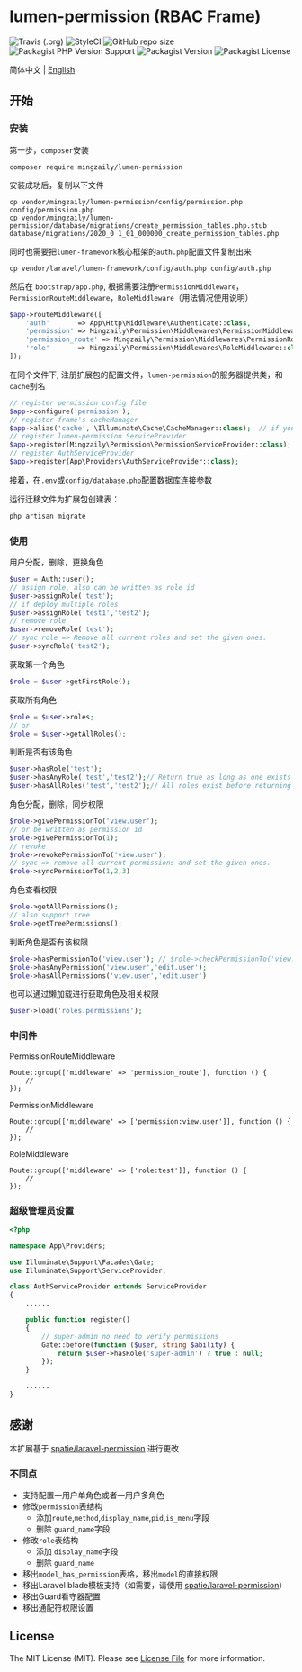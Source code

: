 # lumen-permission (RBAC Frame)
![Travis (.org)](https://img.shields.io/travis/mingzaily/lumen-permission?style=flat-square)
![StyleCI](https://github.styleci.io/repos/287014448/shield)
![GitHub repo size](https://img.shields.io/github/repo-size/mingzaily/lumen-permission?style=flat-square)
![Packagist PHP Version Support](https://img.shields.io/packagist/php-v/mingzaily/lumen-permission?style=flat-square)
![Packagist Version](https://img.shields.io/packagist/v/mingzaily/lumen-permission?include_prereleases&style=flat-square)
![Packagist License](https://img.shields.io/packagist/l/mingzaily/lumen-permission?style=flat-square)

简体中文 | [English](./README.en.md) 

## 开始

### 安装

第一步，`composer`安装

```shell script
composer require mingzaily/lumen-permission
```

安装成功后，复制以下文件

```shell script
cp vendor/mingzaily/lumen-permission/config/permission.php config/permission.php
cp vendor/mingzaily/lumen-permission/database/migrations/create_permission_tables.php.stub database/migrations/2020_0 1_01_000000_create_permission_tables.php
```

同时也需要把`lumen-framework`核心框架的`auth.php`配置文件复制出来

```shell script
cp vendor/laravel/lumen-framework/config/auth.php config/auth.php
```

然后在 `bootstrap/app.php`, 根据需要注册`PermissionMiddleware`，`PermissionRouteMiddleware`，`RoleMiddleware`（用法情况使用说明）

```php
$app->routeMiddleware([
    'auth'       => App\Http\Middleware\Authenticate::class,
    'permission' => Mingzaily\Permission\Middlewares\PermissionMiddleware::class,
    'permission_route' => Mingzaily\Permission\Middlewares\PermissionRouteMiddleware::class,
    'role'       => Mingzaily\Permission\Middlewares\RoleMiddleware::class,
]);
```

在同个文件下,  注册扩展包的配置文件，`lumen-permission`的服务器提供类，和`cache`别名

```php
// register permission config file
$app->configure('permission');
// register frame's cacheManager
$app->alias('cache', \Illuminate\Cache\CacheManager::class);  // if you don't have this already
// register lumen-permission ServiceProvider
$app->register(Mingzaily\Permission\PermissionServiceProvider::class);
// register AuthServiceProvider
$app->register(App\Providers\AuthServiceProvider::class);
```

接着，在`.env`或`config/database.php`配置数据库连接参数

运行迁移文件为扩展包创建表：

```bash
php artisan migrate
```

### 使用

用户分配，删除，更换角色

```php
$user = Auth::user();
// assign role, also can be written as role id
$user->assignRole('test');
// if deploy multiple roles
$user->assignRole('test1','test2');
// remove role
$user->removeRole('test');
// sync role => Remove all current roles and set the given ones.
$user->syncRole('test2');
```

获取第一个角色

```php
$role = $user->getFirstRole();
```

获取所有角色

```php
$role = $user->roles;
// or
$role = $user->getAllRoles();
```

判断是否有该角色

```php
$user->hasRole('test');
$user->hasAnyRole('test','test2');// Return true as long as one exists
$user->hasAllRoles('test','test2');// All roles exist before returning true
```

角色分配，删除，同步权限

```php
$role->givePermissionTo('view.user');
// or be written as permission id
$role->givePermissionTo(1);
// revoke
$role->revokePermissionTo('view.user');
// sync => remove all current permissions and set the given ones.
$role->syncPermissionTo(1,2,3)
```

角色查看权限

```php
$role->getAllPermissions();
// also support tree
$role->getTreePermissions();
```

判断角色是否有该权限

```php
$role->hasPermissionTo('view.user'); // $role->checkPermissionTo('view.user')
$role->hasAnyPermission('view.user','edit.user');
$role->hasAllPermissions('view.user','edit.user')
```

也可以通过懒加载进行获取角色及相关权限

```php
$user->load('roles.permissions');
```

### 中间件

PermissionRouteMiddleware

```
Route::group(['middleware' => 'permission_route'], function () {
    //
});
```

PermissionMiddleware

```
Route::group(['middleware' => ['permission:view.user']], function () {
    //
});
```

RoleMiddleware

```
Route::group(['middleware' => ['role:test']], function () {
    //
});
```

### 超级管理员设置
```php
<?php

namespace App\Providers;

use Illuminate\Support\Facades\Gate;
use Illuminate\Support\ServiceProvider;

class AuthServiceProvider extends ServiceProvider
{
    ......

    public function register()
    {
        // super-admin no need to verify permissions
        Gate::before(function ($user, string $ability) {
            return $user->hasRole('super-admin') ? true : null;
        });
    }

    ......
}
```

## 感谢

本扩展基于 [spatie/laravel-permission](https://github.com/spatie/laravel-permission) 进行更改

### 不同点

- 支持配置一用户单角色或者一用户多角色
- 修改`permission`表结构
  - 添加`route`,`method`,`display_name`,`pid`,`is_menu`字段
  - 删除 `guard_name`字段
- 修改`role`表结构
  - 添加 `display_name`字段
  - 删除 `guard_name`
- 移出`model_has_permission`表格，移出`model`的直接权限
- 移出Laravel blade模板支持（如需要，请使用 [spatie/laravel-permission](https://github.com/spatie/laravel-permission)）
- 移出Guard看守器配置
- 移出通配符权限设置

## License

The MIT License (MIT). Please see [License File](LICENSE.md) for more information.
